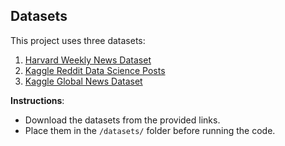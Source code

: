 ## Datasets
This project uses three datasets:
1. [Harvard Weekly News Dataset](https://dataverse.harvard.edu/dataset.xhtml?persistentId=doi:10.7910/DVN/ILAT5B)
2. [Kaggle Reddit Data Science Posts](https://www.kaggle.com/datasets/maksymshkliarevskyi/reddit-data-science-posts)
3. [Kaggle Global News Dataset](https://www.kaggle.com/datasets/everydaycodings/global-news-dataset)

**Instructions**:  
- Download the datasets from the provided links.  
- Place them in the `/datasets/` folder before running the code.
